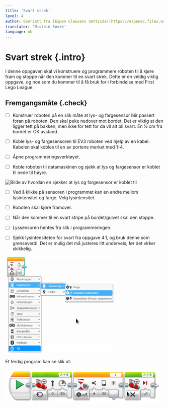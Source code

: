 ```yaml
---
title: 'Svart strek'
level: 4
author: Oversatt fra [Espen Clausens nettside](https://espenec.files.wordpress.com/2015/09/lego-mindstorms-del-4-32.pdf)
translator: 'Øistein Søvik'
language: nb
---
```



# Svart strek {.intro}


I denne oppgaven skal vi konstruere og programmere roboten til å kjøre fram og
stoppe når den kommer til en svart strek. Dette er en veldig viktig oppgave, og
noe som du kommer til å få bruk for i forbindelse med First Lego League.

## Fremgangsmåte {.check}

- [ ] Konstruer roboten på en slik måte at lys- og fargesensor blir passert
      foran på roboten. Den skal peke nedover mot bordet. Det er viktig at den
      ligger tett på bakken, men ikke for tett for da vil alt bli svart. En ½ cm
      fra bordet er OK avstand.

- [ ] Koble lys- og fargesensoren til EV3 roboten ved hjelp av en kabel. Kabelen
      skal kobles til en av portene merket med 1-4.

- [ ] Åpne programmeringsverktøyet.
      
- [ ] Koble roboten til datamaskinen og sjekk at lys og fargesensor er koblet
      til nede til høyre.
            
![Bilde av hvordan en sjekker at lys og fargesensor er koblet
til](../lys_1lysintensitet/lego_mindstorms_lysintensitet_2.png)

- [ ] Ved å klikke på sensoren i programmet kan en endre mellom lysintensitet og
      farge. Velg lysintensitet.

- [ ] Roboten skal kjøre framover.
      
- [ ] Når den kommer til en svart stripe på bordet/gulvet skal den stoppe.
      
- [ ] Lyssensoren hentes fra slik i programmeringen.
      
- [ ] Sjekk lysintensiteten for svart fra oppgave 4.1, og bruk denne som
      grenseverdi. Det er mulig det må justeres litt underveis, før det virker
      skikkelig. 

![Bilde av et ferdig program](lego_mindstorms_svartstrek_2.png)

Et ferdig program kan se slik ut:

![Bilde av et ferdig program](lego_mindstorms_svartstrek_3.png)
